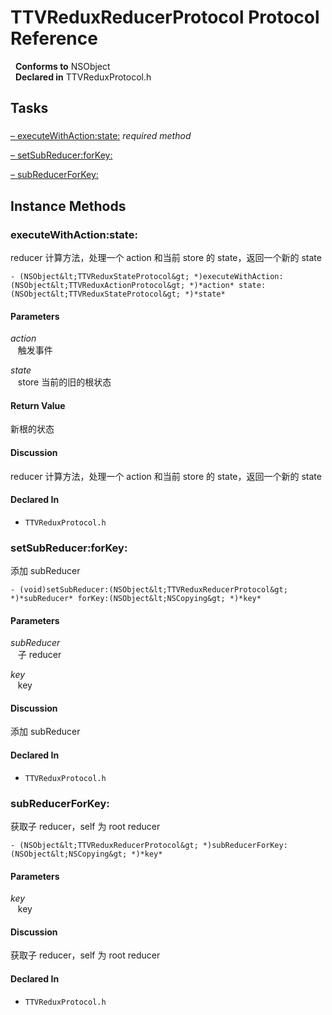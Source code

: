# TTVReduxReducerProtocol Protocol Reference

&nbsp;&nbsp;**Conforms to** NSObject  
&nbsp;&nbsp;**Declared in** TTVReduxProtocol.h  

## Tasks

### 

[&ndash;&nbsp;executeWithAction:state:](#//api/name/executeWithAction:state:)  *required method*

[&ndash;&nbsp;setSubReducer:forKey:](#//api/name/setSubReducer:forKey:)  

[&ndash;&nbsp;subReducerForKey:](#//api/name/subReducerForKey:)  

<a title="Instance Methods" name="instance_methods"></a>
## Instance Methods

<a name="//api/name/executeWithAction:state:" title="executeWithAction:state:"></a>
### executeWithAction:state:

reducer 计算方法，处理一个 action 和当前 store 的 state，返回一个新的 state

`- (NSObject&lt;TTVReduxStateProtocol&gt; *)executeWithAction:(NSObject&lt;TTVReduxActionProtocol&gt; *)*action* state:(NSObject&lt;TTVReduxStateProtocol&gt; *)*state*`

#### Parameters

*action*  
&nbsp;&nbsp;&nbsp;触发事件  

*state*  
&nbsp;&nbsp;&nbsp;store 当前的旧的根状态  

#### Return Value
新根的状态

#### Discussion
reducer 计算方法，处理一个 action 和当前 store 的 state，返回一个新的 state

#### Declared In
* `TTVReduxProtocol.h`

<a name="//api/name/setSubReducer:forKey:" title="setSubReducer:forKey:"></a>
### setSubReducer:forKey:

添加 subReducer

`- (void)setSubReducer:(NSObject&lt;TTVReduxReducerProtocol&gt; *)*subReducer* forKey:(NSObject&lt;NSCopying&gt; *)*key*`

#### Parameters

*subReducer*  
&nbsp;&nbsp;&nbsp;子 reducer  

*key*  
&nbsp;&nbsp;&nbsp;key  

#### Discussion
添加 subReducer

#### Declared In
* `TTVReduxProtocol.h`

<a name="//api/name/subReducerForKey:" title="subReducerForKey:"></a>
### subReducerForKey:

获取子 reducer，self 为 root reducer

`- (NSObject&lt;TTVReduxReducerProtocol&gt; *)subReducerForKey:(NSObject&lt;NSCopying&gt; *)*key*`

#### Parameters

*key*  
&nbsp;&nbsp;&nbsp;key  

#### Discussion
获取子 reducer，self 为 root reducer

#### Declared In
* `TTVReduxProtocol.h`

